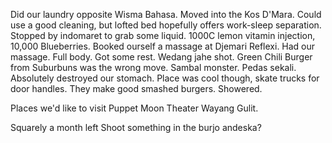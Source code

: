 Did our laundry opposite Wisma Bahasa. Moved into the Kos D'Mara. Could use a good cleaning, but lofted bed hopefully offers work-sleep separation. Stopped by indomaret to grab some liquid. 1000C lemon vitamin injection, 10,000 Blueberries. Booked ourself a massage at Djemari Reflexi. Had our massage. Full body. Got some rest. Wedang jahe shot. Green Chili Burger from Suburbuns was the wrong move. Sambal monster. Pedas sekali. Absolutely destroyed our stomach. Place was cool though, skate trucks for door handles. They make good smashed burgers. Showered.

Places we'd like to visit
Puppet Moon Theater
Wayang Gulit.

Squarely a month left
Shoot something in the burjo andeska?

